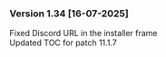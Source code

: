 ### Version 1.34 [16-07-2025]
Fixed Discord URL in the installer frame  
Updated TOC for patch 11.1.7  